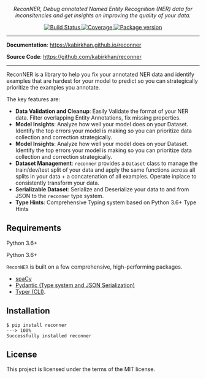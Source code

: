 <p align="center">
    <em>ReconNER, Debug annotated Named Entity Recognition (NER) data for inconsitencies and get insights on improving the quality of your data.</em>
</p>
<p align="center">
<a href="https://dev.azure.com/kabirkhan1137/ReconNER/_build" target="_blank">
    <img src="https://dev.azure.com/kabirkhan1137/ReconNER/_apis/build/status/microsoft.reconner?branchName=master" alt="Build Status">
</a>
<a href="https://codecov.io/gh/microsoft/reconner">
  <img src="https://codecov.io/gh/microsoft/reconner/branch/master/graph/badge.svg" alt="Coverage"/>
</a>
<a href="https://pypi.org/project/reconner" target="_blank">
    <img src="https://badge.fury.io/py/reconner.svg" alt="Package version">
</a>
</p>

---

**Documentation**: <a href="https://kabirkhan.github.io/reconner" target="_blank">https://kabirkhan.github.io/reconner</a>

**Source Code**: <a href="https://github.com/kabirkhan/reconner" target="_blank">https://github.com/kabirkhan/reconner</a>

---

ReconNER is a library to help you fix your annotated NER data and identify examples that are hardest for your model to predict so you can strategically prioritize the examples you annotate. 

The key features are:

* **Data Validation and Cleanup**: Easily Validate the format of your NER data. Filter overlapping Entity Annotations, fix missing properties.
* **Model Insights**: Analyze how well your model does on your Dataset. Identify the top errors your model is making so you can prioritize data collection and correction strategically.
* **Model Insights**: Analyze how well your model does on your Dataset. Identify the top errors your model is making so you can prioritize data collection and correction strategically.
* **Dataset Management**: `reconner` provides a `Dataset` class to manage the train/dev/test split of your data and apply the same functions across all splits in your data + a concatenation of all examples. Operate inplace to consistently transform your data.
* **Serializable Dataset**: Serialize and Deserialize your data to and from JSON to the `reconner` type system. 
* **Type Hints**: Comprehensive Typing system based on Python 3.6+ Type Hints

## Requirements

Python 3.6+

Python 3.6+

`ReconNER` is built on a few comprehensive, high-performing packages.

* <a href="https://spacy.io" class="external-link" target="_blank">spaCy</a>
* <a href="https://pydantic-docs.helpmanual.io/" class="external-link" target="_blank">Pydantic (Type system and JSON Serialization)</a>
* <a href="https://typer.tiangolo.com" class="external-link" target="_blank">Typer (CLI)</a>.


## Installation

<div class="termy">

```console
$ pip install reconner
---> 100%
Successfully installed reconner
```

</div>

## License

This project is licensed under the terms of the MIT license.
